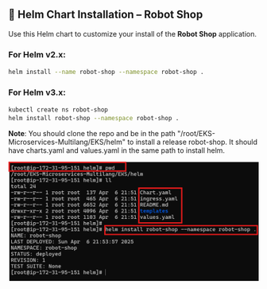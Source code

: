 ## 🧰 Helm Chart Installation – Robot Shop

Use this Helm chart to customize your install of the **Robot Shop** application.

### For Helm v2.x:
```bash
helm install --name robot-shop --namespace robot-shop .
```

### For Helm v3.x:
```bash
kubectl create ns robot-shop
helm install robot-shop --namespace robot-shop .
```

**Note**: You should clone the repo and be in the path "/root/EKS-Microservices-Multilang/EKS/helm" to install a release robot-shop. It should have charts.yaml and values.yaml in the same path to install helm.

![Helm Chart Directory Structure](images/default_path_helm.png)

